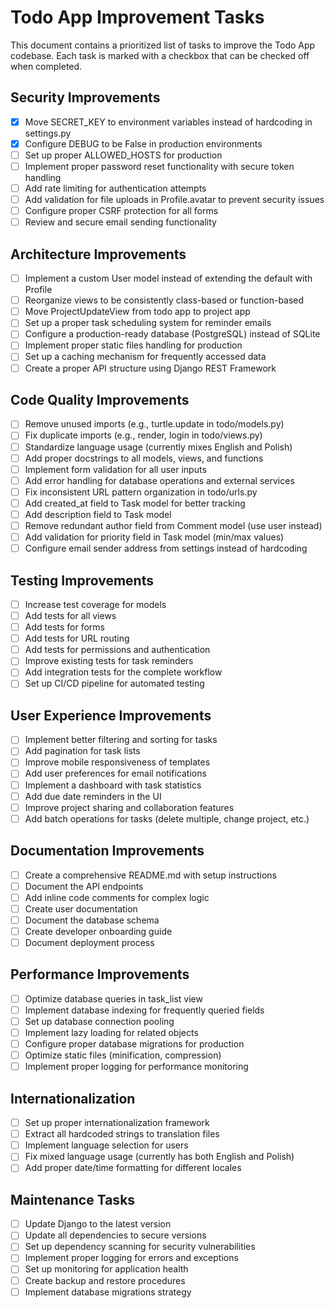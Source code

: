 # Todo App Improvement Tasks

This document contains a prioritized list of tasks to improve the Todo App codebase. Each task is marked with a checkbox that can be checked off when completed.

## Security Improvements

- [x] Move SECRET_KEY to environment variables instead of hardcoding in settings.py
- [x] Configure DEBUG to be False in production environments
- [ ] Set up proper ALLOWED_HOSTS for production
- [ ] Implement proper password reset functionality with secure token handling
- [ ] Add rate limiting for authentication attempts
- [ ] Add validation for file uploads in Profile.avatar to prevent security issues
- [ ] Configure proper CSRF protection for all forms
- [ ] Review and secure email sending functionality

## Architecture Improvements

- [ ] Implement a custom User model instead of extending the default with Profile
- [ ] Reorganize views to be consistently class-based or function-based
- [ ] Move ProjectUpdateView from todo app to project app
- [ ] Set up a proper task scheduling system for reminder emails
- [ ] Configure a production-ready database (PostgreSQL) instead of SQLite
- [ ] Implement proper static files handling for production
- [ ] Set up a caching mechanism for frequently accessed data
- [ ] Create a proper API structure using Django REST Framework

## Code Quality Improvements

- [ ] Remove unused imports (e.g., turtle.update in todo/models.py)
- [ ] Fix duplicate imports (e.g., render, login in todo/views.py)
- [ ] Standardize language usage (currently mixes English and Polish)
- [ ] Add proper docstrings to all models, views, and functions
- [ ] Implement form validation for all user inputs
- [ ] Add error handling for database operations and external services
- [ ] Fix inconsistent URL pattern organization in todo/urls.py
- [ ] Add created_at field to Task model for better tracking
- [ ] Add description field to Task model
- [ ] Remove redundant author field from Comment model (use user instead)
- [ ] Add validation for priority field in Task model (min/max values)
- [ ] Configure email sender address from settings instead of hardcoding

## Testing Improvements

- [ ] Increase test coverage for models
- [ ] Add tests for all views
- [ ] Add tests for forms
- [ ] Add tests for URL routing
- [ ] Add tests for permissions and authentication
- [ ] Improve existing tests for task reminders
- [ ] Add integration tests for the complete workflow
- [ ] Set up CI/CD pipeline for automated testing

## User Experience Improvements

- [ ] Implement better filtering and sorting for tasks
- [ ] Add pagination for task lists
- [ ] Improve mobile responsiveness of templates
- [ ] Add user preferences for email notifications
- [ ] Implement a dashboard with task statistics
- [ ] Add due date reminders in the UI
- [ ] Improve project sharing and collaboration features
- [ ] Add batch operations for tasks (delete multiple, change project, etc.)

## Documentation Improvements

- [ ] Create a comprehensive README.md with setup instructions
- [ ] Document the API endpoints
- [ ] Add inline code comments for complex logic
- [ ] Create user documentation
- [ ] Document the database schema
- [ ] Create developer onboarding guide
- [ ] Document deployment process

## Performance Improvements

- [ ] Optimize database queries in task_list view
- [ ] Implement database indexing for frequently queried fields
- [ ] Set up database connection pooling
- [ ] Implement lazy loading for related objects
- [ ] Configure proper database migrations for production
- [ ] Optimize static files (minification, compression)
- [ ] Implement proper logging for performance monitoring

## Internationalization

- [ ] Set up proper internationalization framework
- [ ] Extract all hardcoded strings to translation files
- [ ] Implement language selection for users
- [ ] Fix mixed language usage (currently has both English and Polish)
- [ ] Add proper date/time formatting for different locales

## Maintenance Tasks

- [ ] Update Django to the latest version
- [ ] Update all dependencies to secure versions
- [ ] Set up dependency scanning for security vulnerabilities
- [ ] Implement proper logging for errors and exceptions
- [ ] Set up monitoring for application health
- [ ] Create backup and restore procedures
- [ ] Implement database migrations strategy
